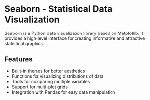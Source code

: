 # Seaborn - Statistical Data Visualization  

Seaborn is a Python data visualization library based on Matplotlib. It provides a high-level interface for creating informative and attractive statistical graphics.  

## Features  
- Built-in themes for better aesthetics  
- Functions for visualizing distributions of data  
- Tools for comparing multiple variables  
- Support for multi-plot grids  
- Integration with Pandas for easy data manipulation  
